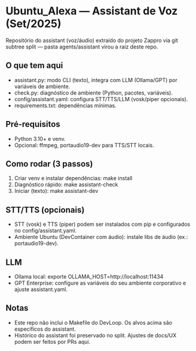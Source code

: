 # Ubuntu_Alexa — Assistant de Voz (Set/2025)

Repositório do assistant (voz/áudio) extraído do projeto Zappro via git subtree split — pasta agents/assistant virou a raiz deste repo.

## O que tem aqui
- assistant.py: modo CLI (texto), integra com LLM (Ollama/GPT) por variáveis de ambiente.
- check.py: diagnóstico de ambiente (Python, pacotes, variáveis).
- config/assistant.yaml: configura STT/TTS/LLM (vosk/piper opcionais).
- requirements.txt: dependências mínimas.

## Pré‑requisitos
- Python 3.10+ e venv.
- Opcional: ffmpeg, portaudio19-dev para TTS/STT locais.

## Como rodar (3 passos)
1) Criar venv e instalar dependências: make install
2) Diagnóstico rápido: make assistant-check
3) Iniciar (texto): make assistant-dev

## STT/TTS (opcionais)
- STT (vosk) e TTS (piper) podem ser instalados com pip e configurados no config/assistant.yaml.
- Ambiente Ubuntu (DevContainer com áudio): instale libs de áudio (ex.: portaudio19-dev).

## LLM
- Ollama local: exporte OLLAMA_HOST=http://localhost:11434
- GPT Enterprise: configure as variáveis do seu ambiente corporativo e ajuste assistant.yaml.

## Notas
- Este repo não inclui o Makefile do DevLoop. Os alvos acima são específicos do assistant.
- Histórico do assistant foi preservado no split. Ajustes de docs/UX podem ser feitos por PRs aqui.

